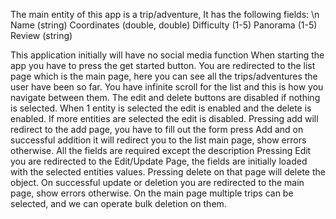 The main entity of this app is a trip/adventure, It has the following fields: \n
Name (string)
Coordinates (double, double)
Difficulty (1-5)
Panorama (1-5) 
Review (string)

This application initially will have no social media function
When starting the app you have to press the get started button. You are redirected to the list page which is the main page, here you can see all the trips/adventures the user have been so far. You have infinite scroll for the list and this is how you navigate between them. 
The edit and delete buttons are disabled if nothing is selected.
When 1 entity is selected the edit is enabled and the delete is enabled. If more entities are selected the edit is disabled.
Pressing add will redirect to the add page, you have to fill out the form press Add and on successful addition it will redirect you to the list main page, show errors otherwise. All the fields are required except the description
Pressing Edit you are redirected to the Edit/Update Page, the fields are initially loaded with the selected entities values. Pressing delete on that page will delete the object. On successful update or deletion you are redirected to the main page, show errors otherwise.
On the main page multiple trips can be selected, and we can operate bulk deletion on them.

